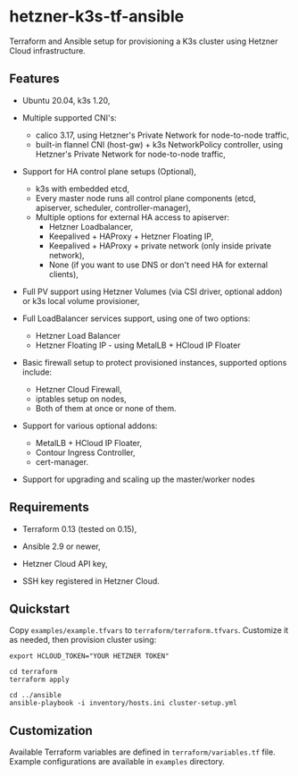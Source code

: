 # hetzner-k3s-tf-ansible

Terraform and Ansible setup for provisioning a K3s cluster using Hetzner Cloud infrastructure.

## Features

- Ubuntu 20.04, k3s 1.20,

- Multiple supported CNI's:
  - calico 3.17, using Hetzner's Private Network for node-to-node traffic,
  - built-in flannel CNI (host-gw) + k3s NetworkPolicy controller, using Hetzner's Private Network for node-to-node traffic,

- Support for HA control plane setups (Optional),
  - k3s with embedded etcd,
  - Every master node runs all control plane components (etcd, apiserver, scheduler, controller-manager),
  - Multiple options for external HA access to apiserver:
    - Hetzner Loadbalancer,
    - Keepalived + HAProxy + Hetzner Floating IP,
    - Keepalived + HAProxy + private network (only inside private network),
    - None (if you want to use DNS or don't need HA for external clients),

- Full PV support using Hetzner Volumes (via CSI driver, optional addon) or k3s local volume provisioner,

- Full LoadBalancer services support, using one of two options:
  - Hetzner Load Balancer
  - Hetzner Floating IP - using MetalLB + HCloud IP Floater

- Basic firewall setup to protect provisioned instances, supported options include:
  - Hetzner Cloud Firewall,
  - iptables setup on nodes,
  - Both of them at once or none of them.

- Support for various optional addons:
    - MetalLB + HCloud IP Floater,
    - Contour Ingress Controller,
    - cert-manager.

- Support for upgrading and scaling up the master/worker nodes

## Requirements

- Terraform 0.13 (tested on 0.15),

- Ansible 2.9 or newer,

- Hetzner Cloud API key,

- SSH key registered in Hetzner Cloud.

## Quickstart

Copy `examples/example.tfvars` to `terraform/terraform.tfvars`. Customize it as needed, then provision cluster using:

```
export HCLOUD_TOKEN="YOUR HETZNER TOKEN"

cd terraform
terraform apply

cd ../ansible
ansible-playbook -i inventory/hosts.ini cluster-setup.yml
```

## Customization

Available Terraform variables are defined in `terraform/variables.tf` file.
Example configurations are available in `examples` directory.
